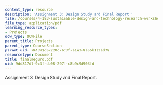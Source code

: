 ```yaml
---
content_type: resource
description: 'Assignment 3: Design Study and Final Report.'
file: /courses/4-183-sustainable-design-and-technology-research-workshop-spring-2004/9dd817d79c3fdb08297fc8b9c9d903fd_finalmeguro.pdf
file_type: application/pdf
learning_resource_types:
- Projects
ocw_type: OCWFile
parent_title: Projects
parent_type: CourseSection
parent_uid: 794342d5-220c-623f-a1e3-8a55b1a3ad78
resourcetype: Document
title: finalmeguro.pdf
uid: 9dd817d7-9c3f-db08-297f-c8b9c9d903fd
---
```

Assignment 3: Design Study and Final Report.


